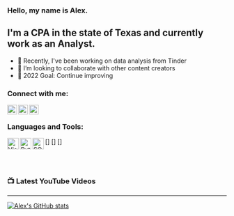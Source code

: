 ### Hello, my name is Alex. 

## I'm a CPA in the state of Texas and currently work as an Analyst.

- 🌱 Recently, I've been working on data analysis from Tinder
- 👯 I’m looking to collaborate with other content creators
- 🥅 2022 Goal: Continue improving

### Connect with me:
[<img align="left" alt="AlexCarter881 | YouTube" width="22px" src="https://upload.wikimedia.org/wikipedia/commons/thumb/a/a0/YouTube_social_red_circle_%282017%29.svg/2048px-YouTube_social_red_circle_%282017%29.svg.png"/>][youtube]
[<img align="left" alt="acarter881 | LinkedIn" width="22px" src="https://cdn-icons-png.flaticon.com/512/174/174857.png"/>][linkedin]
[<img align="left" alt="acarter881 | Instagram" width="22px" src="https://upload.wikimedia.org/wikipedia/commons/thumb/e/e7/Instagram_logo_2016.svg/2048px-Instagram_logo_2016.svg.png"/>][instagram]

<br />

### Languages and Tools:

[<img align="left" alt="Visual Studio Code" width="26px" src="https://miro.medium.com/max/512/1*_T_tWFGY29J6MEKek1vBaw.png"/>]
[<img align="left" alt="Python" width="26px" src="https://upload.wikimedia.org/wikipedia/commons/thumb/0/0a/Python.svg/2048px-Python.svg.png"/>]
[<img align="left" alt="SQL" width="26px" src="https://upload.wikimedia.org/wikipedia/commons/thumb/4/49/Applications-database.svg/1024px-Applications-database.svg.png"/>]

<br />
<br />

### 📺 Latest YouTube Videos

<!-- YOUTUBE:START -->

<!-- YOUTUBE:END -->

---

[![Alex's GitHub stats](https://github-readme-stats.vercel.app/api?username=acarter881&show_icons=true&theme=radical)](https://github.com/acarter881/github-readme-stats)

[youtube]: https://www.youtube.com/c/alexcarter881
[instagram]: https://www.instagram.com/acarter881/
[linkedin]: https://www.linkedin.com/in/acarter881/